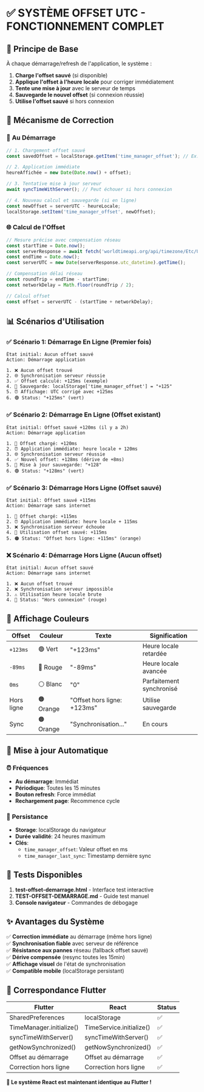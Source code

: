 # ✅ SYSTÈME OFFSET UTC - FONCTIONNEMENT COMPLET

## 🎯 **Principe de Base**

À chaque démarrage/refresh de l'application, le système :

1. **Charge l'offset sauvé** (si disponible)
2. **Applique l'offset à l'heure locale** pour corriger immédiatement
3. **Tente une mise à jour** avec le serveur de temps
4. **Sauvegarde le nouvel offset** (si connexion réussie)
5. **Utilise l'offset sauvé** si hors connexion

## 🔧 **Mécanisme de Correction**

### 📱 **Au Démarrage**
```javascript
// 1. Chargement offset sauvé
const savedOffset = localStorage.getItem('time_manager_offset'); // Ex: "+123"

// 2. Application immédiate
heureAffichée = new Date(Date.now() + offset);

// 3. Tentative mise à jour serveur
await syncTimeWithServer(); // Peut échouer si hors connexion

// 4. Nouveau calcul et sauvegarde (si en ligne)
const newOffset = serverUTC - heureLocale;
localStorage.setItem('time_manager_offset', newOffset);
```

### 🌐 **Calcul de l'Offset**
```javascript
// Mesure précise avec compensation réseau
const startTime = Date.now();
const serverResponse = await fetch('worldtimeapi.org/api/timezone/Etc/UTC');
const endTime = Date.now();
const serverUTC = new Date(serverResponse.utc_datetime).getTime();

// Compensation délai réseau
const roundTrip = endTime - startTime;
const networkDelay = Math.floor(roundTrip / 2);

// Calcul offset
const offset = serverUTC - (startTime + networkDelay);
```

## 📊 **Scénarios d'Utilisation**

### ✅ **Scénario 1: Démarrage En Ligne (Premier fois)**
```
État initial: Aucun offset sauvé
Action: Démarrage application

1. ❌ Aucun offset trouvé
2. 🌐 Synchronisation serveur réussie
3. ✅ Offset calculé: +125ms (exemple)
4. 💾 Sauvegarde: localStorage['time_manager_offset'] = "+125"
5. ⏰ Affichage: UTC corrigé avec +125ms
6. 🟢 Status: "+125ms" (vert)
```

### ✅ **Scénario 2: Démarrage En Ligne (Offset existant)**
```
État initial: Offset sauvé +120ms (il y a 2h)
Action: Démarrage application

1. 📱 Offset chargé: +120ms
2. ⏰ Application immédiate: heure locale + 120ms
3. 🌐 Synchronisation serveur réussie  
4. ✅ Nouvel offset: +128ms (dérive de +8ms)
5. 💾 Mise à jour sauvegarde: "+128"
6. 🟢 Status: "+128ms" (vert)
```

### ✅ **Scénario 3: Démarrage Hors Ligne (Offset sauvé)**
```
État initial: Offset sauvé +115ms
Action: Démarrage sans internet

1. 📱 Offset chargé: +115ms
2. ⏰ Application immédiate: heure locale + 115ms
3. ❌ Synchronisation serveur échouée
4. 📱 Utilisation offset sauvé: +115ms
5. 🟠 Status: "Offset hors ligne: +115ms" (orange)
```

### ❌ **Scénario 4: Démarrage Hors Ligne (Aucun offset)**
```
État initial: Aucun offset sauvé
Action: Démarrage sans internet

1. ❌ Aucun offset trouvé
2. ❌ Synchronisation serveur impossible
3. ⚠️ Utilisation heure locale brute
4. 🔴 Status: "Hors connexion" (rouge)
```

## 🎨 **Affichage Couleurs**

| Offset | Couleur | Texte | Signification |
|--------|---------|-------|---------------|
| `+123ms` | 🟢 Vert | "+123ms" | Heure locale retardée |
| `-89ms` | 🔴 Rouge | "-89ms" | Heure locale avancée |
| `0ms` | ⚪ Blanc | "0" | Parfaitement synchronisé |
| Hors ligne | 🟠 Orange | "Offset hors ligne: +123ms" | Utilise sauvegarde |
| Sync | 🟠 Orange | "Synchronisation..." | En cours |

## 🔄 **Mise à jour Automatique**

### ⏰ **Fréquences**
- **Au démarrage**: Immédiat
- **Périodique**: Toutes les 15 minutes
- **Bouton refresh**: Force immédiat
- **Rechargement page**: Recommence cycle

### 💾 **Persistance**
- **Storage**: localStorage du navigateur
- **Durée validité**: 24 heures maximum
- **Clés**:
  - `time_manager_offset`: Valeur offset en ms
  - `time_manager_last_sync`: Timestamp dernière sync

## 🧪 **Tests Disponibles**

1. **test-offset-demarrage.html** - Interface test interactive
2. **TEST-OFFSET-DEMARRAGE.md** - Guide test manuel
3. **Console navigateur** - Commandes de débogage

## ✨ **Avantages du Système**

✅ **Correction immédiate** au démarrage (même hors ligne)  
✅ **Synchronisation fiable** avec serveur de référence  
✅ **Résistance aux pannes** réseau (fallback offset sauvé)  
✅ **Dérive compensée** (resync toutes les 15min)  
✅ **Affichage visuel** de l'état de synchronisation  
✅ **Compatible mobile** (localStorage persistant)  

## 🎯 **Correspondance Flutter**

| Flutter | React | Status |
|---------|-------|--------|
| SharedPreferences | localStorage | ✅ |
| TimeManager.initialize() | TimeService.initialize() | ✅ |
| syncTimeWithServer() | syncTimeWithServer() | ✅ |
| getNowSynchronized() | getNowSynchronized() | ✅ |
| Offset au démarrage | Offset au démarrage | ✅ |
| Correction hors ligne | Correction hors ligne | ✅ |

**🚀 Le système React est maintenant identique au Flutter !**
